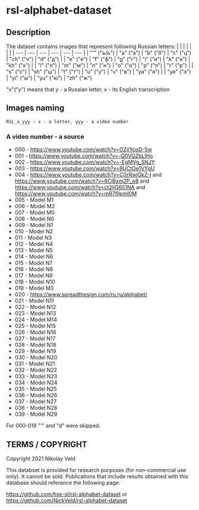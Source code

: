 # rsl-alphabet-dataset

## Description

The dataset contains images that represent following Russian letters:
| | | | | | |
| --- | --- | --- | --- | --- | --- |
| "'" ("ъ/ь") | "a" ("а") | "b" ("б") | "c" ("ц") | "ch" ("ч") | "d" ("д") |
| "e" ("е") | "f" ("ф") | "g" ("г") | "i" ("и") | "k" ("к") | "kh" ("х") |
| "l" ("л") | "m" ("м") | "n" ("н") | "o" ("о") | "p" ("п") | "r" ("р") |
| "s" ("c") | "sh" ("ш") | "t" ("т") | "u" ("у") | "v" ("в") | "ya" ("я") |
| "ye" ("э") | "yi" ("ы") | "yu" ("ю") | "zh" ("ж")

"x"("y") means that y - a Russian letter, x - its English transcription

## Images naming
`RSL_x_yyy : x - a letter, yyy - a video number`

### A video number - a source
* 000 - https://www.youtube.com/watch?v=OZjiYcpD-5w
* 001 - https://www.youtube.com/watch?v=-Q0VQZbLlHo
* 002 - https://www.youtube.com/watch?v=-EgMVg_5NJY
* 003 - https://www.youtube.com/watch?v=8UCtOe1VYgU
* 004 - https://www.youtube.com/watch?v=C0rRwjGkZ-I and https://www.youtube.com/watch?v=6ClBxm2P_e8 and https://www.youtube.com/watch?v=ct2IjG651NA and  https://www.youtube.com/watch?v=mR7fIlpml0M
* 005 - Model M1
* 006 - Model M2
* 007 - Model M0
* 008 - Model N0
* 009 - Model N1
* 010 - Model N2
* 011 - Model N3
* 012 - Model N4
* 013 - Model N5
* 014 - Model N6
* 015 - Model N7
* 016 - Model N8
* 017 - Model N9
* 018 - Model N10
* 019 - Model M3
* 020 - https://www.spreadthesign.com/ru.ru/alphabet/
* 021 - Model N11
* 022 - Model N12
* 023 - Model N13
* 024 - Model M14
* 025 - Model N15
* 026 - Model N16
* 027 - Model N17
* 028 - Model N18
* 029 - Model N19
* 030 - Model N20
* 031 - Model N21
* 032 - Model N22
* 033 - Model N23
* 034 - Model N24
* 035 - Model N25
* 036 - Model N26
* 037 - Model N27
* 038 - Model N28
* 039 - Model N29

For 000-019 "'" and "d" were skipped.

## TERMS / COPYRIGHT

Copyright 2021 Nikolay Veld

This databset is provided for research purposes (for non-commercial use only). It cannot be sold. Publications that include results obtained with this database should reference the following page:

https://github.com/hse-sl/rsl-alphabet-dataset
or
https://github.com/NickVeld/rsl-alphabet-dataset
